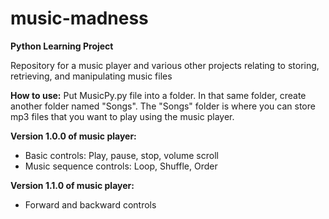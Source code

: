 # music-madness
**Python Learning Project**

Repository for a music player and various other projects relating to storing, retrieving, and manipulating music files

**How to use:**
Put MusicPy.py file into a folder. In that same folder, create another folder named "Songs". The "Songs" folder is where you can
store mp3 files that you want to play using the music player.

**Version 1.0.0 of music player:**
- Basic controls: Play, pause, stop, volume scroll
- Music sequence controls: Loop, Shuffle, Order

**Version 1.1.0 of music player:**
- Forward and backward controls
